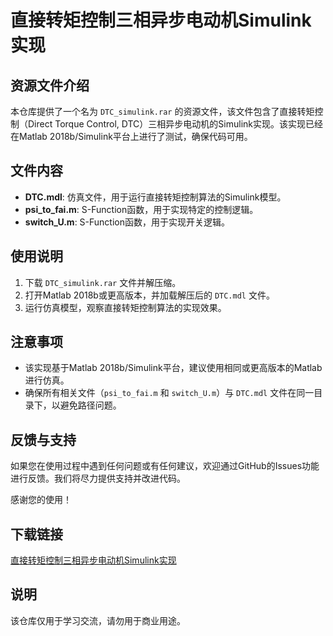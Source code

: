 # 直接转矩控制三相异步电动机Simulink实现

## 资源文件介绍

本仓库提供了一个名为 `DTC_simulink.rar` 的资源文件，该文件包含了直接转矩控制（Direct Torque Control, DTC）三相异步电动机的Simulink实现。该实现已经在Matlab 2018b/Simulink平台上进行了测试，确保代码可用。

## 文件内容

- **DTC.mdl**: 仿真文件，用于运行直接转矩控制算法的Simulink模型。
- **psi_to_fai.m**: S-Function函数，用于实现特定的控制逻辑。
- **switch_U.m**: S-Function函数，用于实现开关逻辑。

## 使用说明

1. 下载 `DTC_simulink.rar` 文件并解压缩。
2. 打开Matlab 2018b或更高版本，并加载解压后的 `DTC.mdl` 文件。
3. 运行仿真模型，观察直接转矩控制算法的实现效果。

## 注意事项

- 该实现基于Matlab 2018b/Simulink平台，建议使用相同或更高版本的Matlab进行仿真。
- 确保所有相关文件（`psi_to_fai.m` 和 `switch_U.m`）与 `DTC.mdl` 文件在同一目录下，以避免路径问题。

## 反馈与支持

如果您在使用过程中遇到任何问题或有任何建议，欢迎通过GitHub的Issues功能进行反馈。我们将尽力提供支持并改进代码。

感谢您的使用！

## 下载链接
[直接转矩控制三相异步电动机Simulink实现](https://pan.quark.cn/s/ffd7d341a0d1)

## 说明

该仓库仅用于学习交流，请勿用于商业用途。
